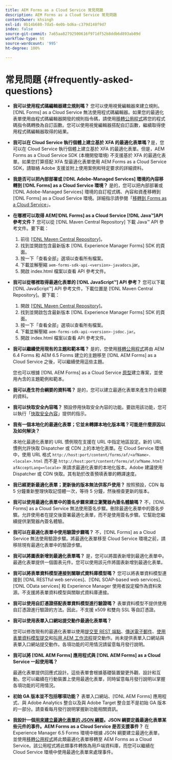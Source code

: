 ```yaml
---
title: AEM Forms as a Cloud Service 常見問題
description: AEM Forms as a Cloud Service 常見問題
contentOwner: khsingh
exl-id: 0b14b680-7da5-4e0b-bd6a-c379d148f9d7
index: false
source-git-commit: 7a65aa82792500616f971df52b8ddb6d893ab89d
workflow-type: ht
source-wordcount: '995'
ht-degree: 100%

---
```


# 常見問題 {#frequently-asked-questions}

* **我可以使用程式碼編輯器建立規則嗎？**
您可以使用視覺編輯器來建立規則。[!DNL Forms] as a Cloud Service 無法使用程式碼編輯器。如果您的最適化表單使用由程式碼編輯器開發的規則指令碼，請使用[移轉公用程式](migrate-to-forms-as-a-cloud-service.md)將您的程式碼指令碼轉換為自訂函數。您可以使用視覺編輯器搭配自訂函數，繼續取得使用程式碼編輯器取得的結果。

* **我可以在 Cloud Service 執行個體上建立基於 XFA 的最適化表單嗎？**&#x200B;是，您可以在 Cloud Service 執行個體上建立基於 XFA 的最適化表單。但是，AEM Forms as a Cloud Service SDK (本機開發環境) 不支援基於 XFA 的最適化表單。如果您打算搭配 XFA 型最適化表單使用 AEM Forms as a Cloud Service SDK，請聯絡 Adobe 支援並附上使用案例和特定要求的詳細資料。

<!-- * **Can I use an XDP as a Document of Record (DoR) template? Is Forms Designer included in AEM Forms as a Cloud Service license?** 

  Yes, you can use an XDP as a Document of Record template on Cloud Service instances. However, support to use XDP as a Document of Record template is not available for AEM Forms as a Cloud Service SDK (Local development environment). -->

* **我是否可以把內部部署或 [!DNL Adobe-Managed Services] 環境的內容移轉到 [!DNL Forms] as a Cloud Service 環境？**
是的，您可以把內部部署或 [!DNL Adobe-Managed Services] 環境的自訂程式碼、內容和資產移轉到 [!DNL Forms] as a Cloud Service 環境。詳細指示請參閱「[移轉到 Forms as a Cloud Service](migrate-to-forms-as-a-cloud-service.md)」。

<!-- You can use package manager or Experience Manager UI to [export and import Forms and related assets](import-export-forms-templates.md), use the migration utility to make your existing assets compatible with [!DNL Forms] as a Cloud Service, use the [Best Practices Analyzer](https://experienceleague.adobe.com/docs/experience-manager-cloud-service/moving/cloud-migration/best-practices-analyzer/overview-best-practices-analyzer.html?lang=en#best-practices-analyzer) tool to find the features and APIs that require changes and updated before migration, and use the [Content Transfer Tools](https://docs.adobe.com/content/help/en/experience-manager-cloud-service/moving/home.html) to move your custom code without refactoring it. -->

* **在哪裡可以取得 AEM[!DNL Forms] as a Cloud Service [!DNL Java™]API 參考文件？**
您可以從 [!DNL Maven Central Repository] 下載 Java™ API 參考文件。要下載：
   1. 前往 [[!DNL Maven Central Repository]](https://mvnrepository.com/artifact/com.adobe.aem/aem-forms-sdk-api)。
   1. 找到並開啟包含最新版本 [!DNL Experience Manager Forms] SDK 的頁面。
   1. 按一下「查看全部」選項以查看所有檔案。
   1. 下載並解壓縮 `aem-forms-sdk-api-<version>-javadocs`.jar。
   1. 開啟 index.html 檔案以查看 API 參考文件。

* **我可以從哪裡取得最適化表單的 [!DNL JavaScript™] API 參考？**
您可以下載 [!DNL JavaScript™] API 參考文件，下載位置是 [!DNL  Maven Central Repository]。要下載：
   1. 開啟 [[!DNL Maven Central Repository]](https://mvnrepository.com/artifact/com.adobe.aem/aem-forms-sdk-api)。
   1. 找到並開啟包含最新版本 [!DNL Experience Manager Forms] SDK 的頁面。
   1. 按一下「查看全部」選項以查看所有檔案。
   1. 下載並解壓縮 `aem-forms-sdk-api-<version>-jsdoc.jar`。
   1. 開啟 index.html 檔案以查看 API 參考文件。

* **我可以繼續使用現有的主題和範本嗎？**
是的，您使用[移轉公用程式](migrate-to-forms-as-a-cloud-service.md)將由 AEM 6.4 Forms 和 AEM 6.5 Forms 建立的主題移至 [!DNL AEM Forms] as a Cloud Service 之後，可以繼續使用這些主題。

  您也可以根據 [!DNL AEM Forms] as a Cloud Service [原型](setup-local-development-environment.md#forms-cloud-service-local-development-environment)建立專案，並使用內含的主題範例和範本。

* **我可以產生符合綱要的資料嗎？**
是的，您可以建立最適化表單來產生符合綱要的資料。

<!-- * **Can I pass custom parameters to the prefill service?**
Custom parameters are planned for an upcoming release. -->

* **我可以快取安全內容嗎？**
預設停用快取安全內容的功能。要啟用該功能，您可以執行「[快取安全內容](https://experienceleague.adobe.com/docs/experience-manager-dispatcher/using/configuring/permissions-cache.html)」提供的指示。

* **我有一個本地化的最適化表單；它並未轉譯本地化版本嗎？可能是什麼原因以及如何解決？**

  本地化最適化表單的 URL 慣例現在支援在 URL 中指定地區設定。新的 URL 慣例允許快取 Dispatcher 或 CDN 上的本地化表單。在 Cloud Service 環境中，使用 URL 格式 `http://host:port/content/forms/af/<afName>.<locale>.html` 而不是 `http://host:port/content/forms/af/afName.html?afAcceptLang=<locale>` 來請求最適化表單的本地化版本。Adobe 建議使用 Dispatcher 或 CDN 快取。其有助於改善預填表單的轉譯速度。

* **我已經更新最適化表單；更新後的版本無法供客戶使用？**
按照預設，CDN 每 5 分鐘重新整理快取記憶體一次，等待 5 分鐘，然後檢查更新的版本。

* **我可以使用最適化表單中的簽名步驟來建立瀏覽器內簽名體驗嗎？**
不，[!DNL Forms] as a Cloud Service 無法使用簽名步驟。刪除最適化表單中的簽名步驟。允許使用者在提交後簽署最適化表單，而不是使用簽名步驟。它幫助您繼續提供瀏覽器內簽名體驗。

* **我可以在最適化表單中使用驗證步驟嗎？**
不，[!DNL Forms] as a Cloud Service 無法使用驗證步驟。將最適化表單移至 Cloud Service 環境之前，請移除現有最適化表單中的驗證步驟。

* **我可以將圖表新增到最適化表單嗎？**
是，您可以將圖表新增到最適化表單中。最適化表單提供一個圖表元件。您可以使用該元件將圖表新增到最適化表單。

* **我可以將表單資料模型連接到關聯式資料庫模型嗎？**
您可以將表單資料模型連接到 [!DNL RESTful web services]、[!DNL SOAP-based web services]、[!DNL OData services] 和 Experience Manager 使用者設定檔作為資料來源。不支援將表單資料模型與關聯式資料庫連接。

* **我可以使用自訂憑證搭配表單資料模型進行驗證嗎？**
表單資料模型不提供使用自訂憑證進行驗證的方法。因此，不支援 x509 和雙向 SSL 等自訂憑證。

* **我可以使用表單入口網站提交動作最適化表單嗎？**

  您可以修改現有的最適化表單以使用[提交至 REST 端點](configuring-submit-actions.md#submit-to-rest-endpoint)、[傳送電子郵件](configuring-submit-actions.md#send-email)、[使用表單資料模型提交](configuring-submit-actions.md#submit-using-form-data-model)和[叫用 AEM 工作流程](configuring-submit-actions.md#invoke-an-aem-workflow)提交動作。尚未提供表單入口網站與表單入口網站提交動作。各項功能的可用情況請留意每月發行說明。

* **我可以將 [!DNL AEM Forms] 應用程式與 [!DNL AEM Forms] as a Cloud Service 一起使用嗎？**

  最適化表單提供回應式設計。這些表單會根據基礎裝置變更外觀、設計和互動。您可以繼續在行動裝置上使用最適化表單，同時留意每月發行說明以掌握各項功能的可用情況。

* **初始 GA 版本並不包括哪項功能？**
表單入口網站、[!DNL AEM Forms] 應用程式、與 Adobe Analytics 整合以及與 Adobe Target 整合並不是初始 GA 版本的一部分。請查看每月發行說明掌握新功能相關資訊。

* **我設計一個[用來建立最適化表單的 JSON 綱要](adaptive-form-json-schema-form-model.md)。JSON 綱要定義最適化表單某些元件的事件。AEM Forms as a Cloud Service 是否支援事件？**
在 Experience Manager 6.5 Forms 環境中根據 JSON 綱要建立最適化表單，並使用[移轉公用程式](migrate-to-forms-as-a-cloud-service.md)將此類最適化表單移轉至 AEM Forms as a Cloud Service。該公用程式將此類事件轉換為用戶端資料庫，而您可以繼續在 Cloud Service 環境中使用最適化表單來處理事件。

<!-- 

* **Is there any AEM Forms as a Cloud Service connector for Microsoft Power Automate?**

  Yes, Adobe provides an Adobe Experience Manager connector to access [Adobe Experience Manager Forms - Communication capabilities](https://experienceleague.adobe.com/docs/experience-manager-cloud-service/content/forms/using-communications/aem-forms-cloud-service-communications-introduction.html) through Microsoft Power Automate. You can create a PDF document that is based on a form design and XML form data or create PostScript (PS), Printer Command Language (PCL), Zebra Printing Language (ZPL) and other Printer Definition Language documents. 

  You can get started with Adobe Experience Manager easily with just a few steps:

  1. Generate the Service credentials: Use Adobe Experience Manager Developer Console to [generate](https://experienceleague.adobe.com/docs/experience-manager-learn/getting-started-with-aem-headless/authentication/service-credentials.html?#generate-service-credentials) the service credentials.  
  
  1. Setup your connection: Add your service credentials to the Adobe Experience Manager Connector. You can get crdential from service credential JSON and copy these credential details to your one-time connection setup:

    * AEM Server
    * Organization ID 
    * Client ID
    * Client Secret
    * Technical Account ID
    * Meta Scopes
    * Private Key - base64 encoded keys are accepted
    * Adobe IMS Host URL

    <br> 
    
    ![Use your Service Credential JSON for credential details](assets/forms-aem-pa-connector-connection.png)

    A sample Service Credential JSON file fields mapped to Adobe Experience Manager connector for Microsoft Power Automate.

    -->


